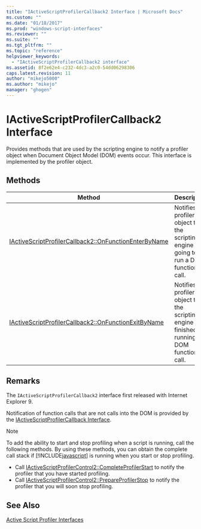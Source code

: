 ```yaml
---
title: "IActiveScriptProfilerCallback2 Interface | Microsoft Docs"
ms.custom: ""
ms.date: "01/18/2017"
ms.prod: "windows-script-interfaces"
ms.reviewer: ""
ms.suite: ""
ms.tgt_pltfrm: ""
ms.topic: "reference"
helpviewer_keywords: 
  - "IActiveScriptProfilerCallback2 interface"
ms.assetid: 8f2e62e4-c232-4dc3-a2c0-54dd06298306
caps.latest.revision: 11
author: "mikejo5000"
ms.author: "mikejo"
manager: "ghogen"
---
```

# IActiveScriptProfilerCallback2 Interface
Provides methods that are used by the scripting engine to notify a profiler object when Document Object Model (DOM) events occur. This interface is implemented by the profiler object.  
  
## Methods  
  
|Method|Description|  
|------------|-----------------|  
|[IActiveScriptProfilerCallback2::OnFunctionEnterByName](../../winscript/reference/iactivescriptprofilercallback2-onfunctionenterbyname.md)|Notifies the profiler object that the scripting engine is going to run a DOM function call.|  
|[IActiveScriptProfilerCallback2::OnFunctionExitByName](../../winscript/reference/iactivescriptprofilercallback2-onfunctionexitbyname.md)|Notifies the profiler object that the scripting engine finished running a DOM function call.|  
  
## Remarks  
 The `IActiveScriptProfilerCallback2` interface first released with Internet Explorer 9.  
  
 Notification of function calls that are not calls into the DOM is provided by the [IActiveScriptProfilerCallback Interface](../../winscript/reference/iactivescriptprofilercallback-interface.md).  
  
> [!NOTE]
>  To add the ability to start and stop profiling when a script is running, call the following methods. By using these methods, you can obtain the complete call stack if [!INCLUDE[javascript](../../javascript/includes/javascript-md.md)] is running when you start or stop profiling.  
>   
>  -   Call [IActiveScriptProfilerControl2::CompleteProfilerStart](../../winscript/reference/iactivescriptprofilercontrol2-completeprofilerstart.md) to notify the profiler that you have started profiling.  
> -   Call [IActiveScriptProfilerControl2::PrepareProfilerStop](../../winscript/reference/iactivescriptprofilercontrol2-prepareprofilerstop.md) to notify the profiler that you will soon stop profiling.  
  
## See Also  
 [Active Script Profiler Interfaces](../../winscript/reference/active-script-profiler-interfaces.md)